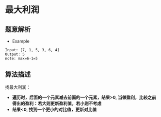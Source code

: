 # 最大利润
## 题意解析
- Example
```
Input: [7, 1, 5, 3, 6, 4]
Output: 5
note: max=6-1=5
```
## 算法描述
找最大利润：
- **遍历时，后面的一个元素减去前面的一个元素，结果>0, 当做盈利，比较之前得出的盈利：若大则更新盈利值，若小则不考虑**
- **结果<0, 找到一个更小的对比值，更新对比值**
